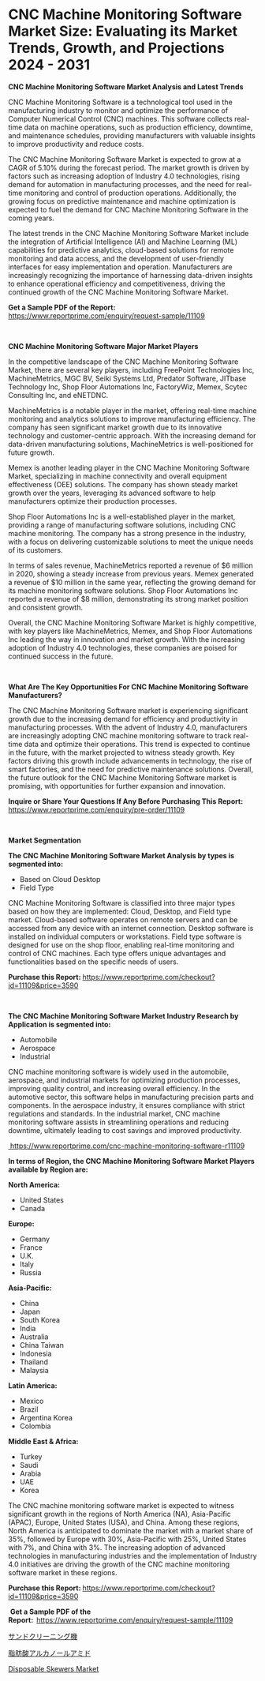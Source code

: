 <p><h1>CNC Machine Monitoring Software Market Size: Evaluating its Market Trends, Growth, and Projections 2024 - 2031</h1></p><p><strong>CNC Machine Monitoring Software Market Analysis and Latest Trends</strong></p>
<p><p>CNC Machine Monitoring Software is a technological tool used in the manufacturing industry to monitor and optimize the performance of Computer Numerical Control (CNC) machines. This software collects real-time data on machine operations, such as production efficiency, downtime, and maintenance schedules, providing manufacturers with valuable insights to improve productivity and reduce costs.</p><p>The CNC Machine Monitoring Software Market is expected to grow at a CAGR of 5.10% during the forecast period. The market growth is driven by factors such as increasing adoption of Industry 4.0 technologies, rising demand for automation in manufacturing processes, and the need for real-time monitoring and control of production operations. Additionally, the growing focus on predictive maintenance and machine optimization is expected to fuel the demand for CNC Machine Monitoring Software in the coming years.</p><p>The latest trends in the CNC Machine Monitoring Software Market include the integration of Artificial Intelligence (AI) and Machine Learning (ML) capabilities for predictive analytics, cloud-based solutions for remote monitoring and data access, and the development of user-friendly interfaces for easy implementation and operation. Manufacturers are increasingly recognizing the importance of harnessing data-driven insights to enhance operational efficiency and competitiveness, driving the continued growth of the CNC Machine Monitoring Software Market.</p></p>
<p><strong>Get a Sample PDF of the Report:&nbsp;</strong> <a href="https://www.reportprime.com/enquiry/request-sample/11109">https://www.reportprime.com/enquiry/request-sample/11109</a></p>
<p>&nbsp;</p>
<p><strong>CNC Machine Monitoring Software Major Market Players</strong></p>
<p><p>In the competitive landscape of the CNC Machine Monitoring Software Market, there are several key players, including FreePoint Technologies Inc, MachineMetrics, MGC BV, Seiki Systems Ltd, Predator Software, JITbase Technology Inc, Shop Floor Automations Inc, FactoryWiz, Memex, Scytec Consulting Inc, and eNETDNC. </p><p>MachineMetrics is a notable player in the market, offering real-time machine monitoring and analytics solutions to improve manufacturing efficiency. The company has seen significant market growth due to its innovative technology and customer-centric approach. With the increasing demand for data-driven manufacturing solutions, MachineMetrics is well-positioned for future growth.</p><p>Memex is another leading player in the CNC Machine Monitoring Software Market, specializing in machine connectivity and overall equipment effectiveness (OEE) solutions. The company has shown steady market growth over the years, leveraging its advanced software to help manufacturers optimize their production processes.</p><p>Shop Floor Automations Inc is a well-established player in the market, providing a range of manufacturing software solutions, including CNC machine monitoring. The company has a strong presence in the industry, with a focus on delivering customizable solutions to meet the unique needs of its customers.</p><p>In terms of sales revenue, MachineMetrics reported a revenue of $6 million in 2020, showing a steady increase from previous years. Memex generated a revenue of $10 million in the same year, reflecting the growing demand for its machine monitoring software solutions. Shop Floor Automations Inc reported a revenue of $8 million, demonstrating its strong market position and consistent growth.</p><p>Overall, the CNC Machine Monitoring Software Market is highly competitive, with key players like MachineMetrics, Memex, and Shop Floor Automations Inc leading the way in innovation and market growth. With the increasing adoption of Industry 4.0 technologies, these companies are poised for continued success in the future.</p></p>
<p>&nbsp;</p>
<p><strong>What Are The Key Opportunities For CNC Machine Monitoring Software Manufacturers?</strong></p>
<p><p>The CNC Machine Monitoring Software market is experiencing significant growth due to the increasing demand for efficiency and productivity in manufacturing processes. With the advent of Industry 4.0, manufacturers are increasingly adopting CNC machine monitoring software to track real-time data and optimize their operations. This trend is expected to continue in the future, with the market projected to witness steady growth. Key factors driving this growth include advancements in technology, the rise of smart factories, and the need for predictive maintenance solutions. Overall, the future outlook for the CNC Machine Monitoring Software market is promising, with opportunities for further expansion and innovation.</p></p>
<p><strong>Inquire or Share Your Questions If Any Before Purchasing This Report:</strong> <a href="https://www.reportprime.com/enquiry/pre-order/11109">https://www.reportprime.com/enquiry/pre-order/11109</a></p>
<p>&nbsp;</p>
<p><strong>Market Segmentation</strong></p>
<p><strong>The CNC Machine Monitoring Software Market Analysis by types is segmented into:</strong></p>
<p><ul><li>Based on Cloud Desktop</li><li>Field Type</li></ul></p>
<p><p>CNC Machine Monitoring Software is classified into three major types based on how they are implemented: Cloud, Desktop, and Field type market. Cloud-based software operates on remote servers and can be accessed from any device with an internet connection. Desktop software is installed on individual computers or workstations. Field type software is designed for use on the shop floor, enabling real-time monitoring and control of CNC machines. Each type offers unique advantages and functionalities based on the specific needs of users.</p></p>
<p><strong>Purchase this Report:&nbsp;</strong><a href="https://www.reportprime.com/checkout?id=11109&price=3590">https://www.reportprime.com/checkout?id=11109&price=3590</a></p>
<p>&nbsp;</p>
<p><strong>The CNC Machine Monitoring Software Market Industry Research by Application is segmented into:</strong></p>
<p><ul><li>Automobile</li><li>Aerospace</li><li>Industrial</li></ul></p>
<p><p>CNC machine monitoring software is widely used in the automobile, aerospace, and industrial markets for optimizing production processes, improving quality control, and increasing overall efficiency. In the automotive sector, this software helps in manufacturing precision parts and components. In the aerospace industry, it ensures compliance with strict regulations and standards. In the industrial market, CNC machine monitoring software assists in streamlining operations and reducing downtime, ultimately leading to cost savings and improved productivity.</p></p>
<p><a href="https://www.reportprime.com/cnc-machine-monitoring-software-r11109">&nbsp;https://www.reportprime.com/cnc-machine-monitoring-software-r11109</a></p>
<p><strong>In terms of Region, the CNC Machine Monitoring Software Market Players available by Region are:</strong></p>
<p>
    <p> <strong> North America: </strong>
        <ul>
            <li>United States</li>
            <li>Canada</li>
        </ul>
        </p> 
    <p> <strong> Europe: </strong>
        <ul>
            <li>Germany</li>
            <li>France</li>
            <li>U.K.</li>
            <li>Italy</li>
            <li>Russia</li>
        </ul>
        </p> 
    <p> <strong> Asia-Pacific: </strong>
        <ul>
            <li>China</li>
            <li>Japan</li>
            <li>South Korea</li>
            <li>India</li>
            <li>Australia</li>
            <li>China Taiwan</li>
            <li>Indonesia</li>
            <li>Thailand</li>
            <li>Malaysia</li>
        </ul>
        </p> 
    <p> <strong> Latin America: </strong>
        <ul>
            <li>Mexico</li>
            <li>Brazil</li>
            <li>Argentina Korea</li>
            <li>Colombia</li>
        </ul>
        </p> 
    <p> <strong> Middle East & Africa: </strong>
        <ul>
            <li>Turkey</li>
            <li>Saudi</li>
            <li>Arabia</li>
            <li>UAE</li>
            <li>Korea</li>
        </ul>
    </p>
    </p>
<p><p>The CNC machine monitoring software market is expected to witness significant growth in the regions of North America (NA), Asia-Pacific (APAC), Europe, United States (USA), and China. Among these regions, North America is anticipated to dominate the market with a market share of 35%, followed by Europe with 30%, Asia-Pacific with 25%, United States with 7%, and China with 3%. The increasing adoption of advanced technologies in manufacturing industries and the implementation of Industry 4.0 initiatives are driving the growth of the CNC machine monitoring software market in these regions.</p></p>
<p><strong>Purchase this Report: </strong><a href="https://www.reportprime.com/checkout?id=11109&price=3590">https://www.reportprime.com/checkout?id=11109&price=3590</a></p>
<p>&nbsp;<strong>Get a Sample PDF of the Report:&nbsp;&nbsp;</strong><a href="https://www.reportprime.com/enquiry/request-sample/11109">https://www.reportprime.com/enquiry/request-sample/11109</a></p>
<p><strong></strong></p>
<p><p><a href="https://medium.com/@candiceveum_27405/%E7%A0%82%E3%81%AE%E6%B8%85%E6%8E%83%E6%A9%9F%E5%B8%82%E5%A0%B4-2031%E5%B9%B4%E3%81%BE%E3%81%A7%E3%81%AE%E6%88%90%E5%8A%9F%E3%81%99%E3%82%8B%E3%83%93%E3%82%B8%E3%83%8D%E3%82%B9%E6%88%A6%E7%95%A5%E3%81%AE%E9%8D%B5-628b685e3af6">サンドクリーニング機</a></p><p><a href="https://medium.com/@idellamante2023/%E8%84%82%E8%82%AA%E9%85%B8%E3%82%A2%E3%83%AB%E3%82%AB%E3%83%8E%E3%83%BC%E3%83%AB%E3%82%A2%E3%83%9F%E3%83%89%E5%B8%82%E5%A0%B4%E3%81%AE%E8%A6%8F%E6%A8%A1%E3%81%A8%E5%B8%82%E5%A0%B4%E5%8B%95%E5%90%91-%E5%AE%8C%E5%85%A8%E3%81%AA%E6%A5%AD%E7%95%8C%E6%A6%82%E8%A6%81-2024%E5%B9%B4%E3%81%8B%E3%82%892031%E5%B9%B4-f2bf4d16ad87">脂肪酸アルカノールアミド</a></p><p><a href="https://issuu.com/reportprime-2/docs/disposable-skewers-market-size-2030.pptx">Disposable Skewers Market</a></p></p>